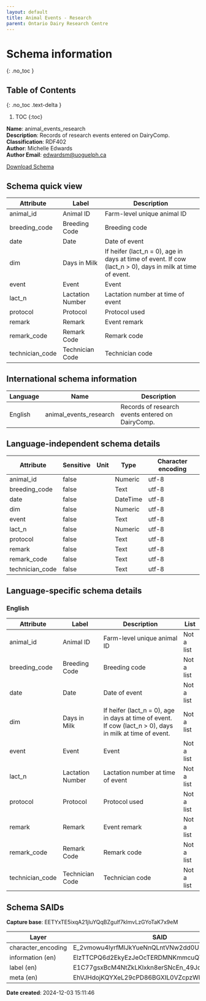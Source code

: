 ```yaml
---
layout: default  
title: Animal Events - Research
parent: Ontario Dairy Research Centre  
---
```


# Schema information
{: .no_toc }

## Table of Contents
{: .no_toc .text-delta }

1. TOC
{:toc}

**Name**: animal_events_research  
**Description**: Records of research events entered on DairyComp.  
**Classification**: RDF402  
**Author**: Michelle Edwards  
**Author Email**: edwardsm@uoguelph.ca  

[Download Schema](Schema_Animal_Events_Research.zip)

## Schema quick view

| Attribute | Label | Description |
| --- | --- | --- |
| animal_id | Animal ID | Farm-level unique animal ID |
| breeding_code | Breeding Code | Breeding code |
| date | Date | Date of event |
| dim | Days in Milk | If heifer (lact_n = 0), age in days at time of event. If cow (lact_n > 0), days in milk at time of event. |
| event | Event | Event |
| lact_n | Lactation Number | Lactation number at time of event |
| protocol | Protocol | Protocol used |
| remark | Remark | Event remark |
| remark_code | Remark Code | Remark code |
| technician_code | Technician Code | Technician code |

## International schema information

| Language | Name | Description |
| --- | --- | --- |
| English | animal_events_research | Records of research events entered on DairyComp. |

## Language-independent schema details

| Attribute | Sensitive | Unit | Type | Character encoding |
| --- | --- | --- | --- | --- |
| animal_id | false |  | Numeric | utf-8 |
| breeding_code | false |  | Text | utf-8 |
| date | false |  | DateTime | utf-8 |
| dim | false |  | Numeric | utf-8 |
| event | false |  | Text | utf-8 |
| lact_n | false |  | Numeric | utf-8 |
| protocol | false |  | Text | utf-8 |
| remark | false |  | Text | utf-8 |
| remark_code | false |  | Text | utf-8 |
| technician_code | false |  | Text | utf-8 |

## Language-specific schema details

### English

| Attribute | Label | Description | List |
| --- | --- | --- | --- |
| animal_id | Animal ID | Farm-level unique animal ID | Not a list |
| breeding_code | Breeding Code | Breeding code | Not a list |
| date | Date | Date of event | Not a list |
| dim | Days in Milk | If heifer (lact_n = 0), age in days at time of event. If cow (lact_n > 0), days in milk at time of event. | Not a list |
| event | Event | Event | Not a list |
| lact_n | Lactation Number | Lactation number at time of event | Not a list |
| protocol | Protocol | Protocol used | Not a list |
| remark | Remark | Event remark | Not a list |
| remark_code | Remark Code | Remark code | Not a list |
| technician_code | Technician Code | Technician code | Not a list |

## Schema SAIDs

**Capture base**: EETYxTE5ixqA21jluYQqBZgulf7klmvLzGYoTaK7x9eM

| Layer | SAID |
| --- | --- |
| character_encoding | E_2vmowu4lyrfMlJkYueNnQLntVNw2dd0UPMMQIIuVA8 |
| information (en) | ElzTTCPQ6d2EkyEzJeOcTERDMNKmmcuQYNPn18vDxe0U |
| label (en) | E1C77gsxBcM4NtZkLKlxkn8erSNcEn_49JquXvvAdy4s |
| meta (en) | EhVJHdojKQYXeL29cPD86BGXIL0VZcpzWkPvVzn1FGcY |

**Date created**: 2024-12-03 15:11:46

